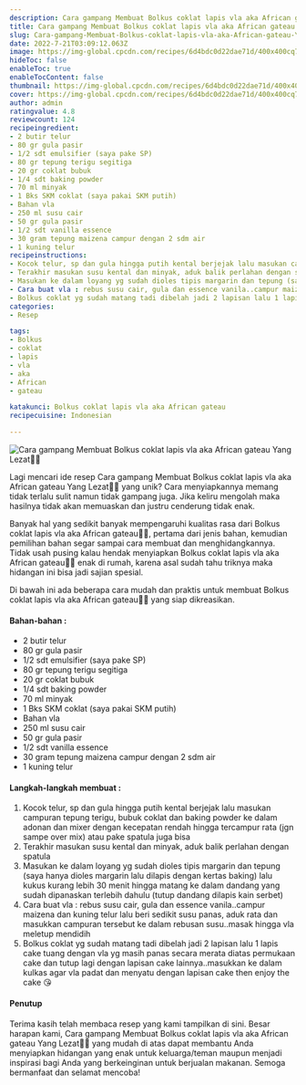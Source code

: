 ```yaml
---
description: Cara gampang Membuat Bolkus coklat lapis vla aka African gateau Yang Lezat"
title: Cara gampang Membuat Bolkus coklat lapis vla aka African gateau Yang Lezat
slug: Cara-gampang-Membuat-Bolkus-coklat-lapis-vla-aka-African-gateau-Yang-Lezat
date: 2022-7-21T03:09:12.063Z
image: https://img-global.cpcdn.com/recipes/6d4bdc0d22dae71d/400x400cq70/photo.jpg
hideToc: false
enableToc: true
enableTocContent: false
thumbnail: https://img-global.cpcdn.com/recipes/6d4bdc0d22dae71d/400x400cq70/photo.jpg
cover: https://img-global.cpcdn.com/recipes/6d4bdc0d22dae71d/400x400cq70/photo.jpg
author: admin
ratingvalue: 4.8
reviewcount: 124
recipeingredient:
- 2 butir telur
- 80 gr gula pasir
- 1/2 sdt emulsifier (saya pake SP)
- 80 gr tepung terigu segitiga
- 20 gr coklat bubuk
- 1/4 sdt baking powder
- 70 ml minyak
- 1 Bks SKM coklat (saya pakai SKM putih)
- Bahan vla
- 250 ml susu cair
- 50 gr gula pasir
- 1/2 sdt vanilla essence
- 30 gram tepung maizena campur dengan 2 sdm air
- 1 kuning telur
recipeinstructions:
- Kocok telur, sp dan gula hingga putih kental berjejak lalu masukan campuran tepung terigu, bubuk coklat dan baking powder ke dalam adonan dan mixer dengan kecepatan rendah hingga tercampur rata (jgn sampe over mix) atau pake spatula juga bisa
- Terakhir masukan susu kental dan minyak, aduk balik perlahan dengan spatula
- Masukan ke dalam loyang yg sudah dioles tipis margarin dan tepung (saya hanya dioles margarin lalu dilapis dengan kertas baking) lalu kukus kurang lebih 30 menit hingga matang ke dalam dandang yang sudah dipanaskan terlebih dahulu (tutup dandang dilapis kain serbet)
- Cara buat vla : rebus susu cair, gula dan essence vanila..campur maizena dan kuning telur lalu beri sedikit susu panas, aduk rata dan masukkan campuran tersebut ke dalam rebusan susu..masak hingga vla meletup mendidih
- Bolkus coklat yg sudah matang tadi dibelah jadi 2 lapisan lalu 1 lapis cake tuang dengan vla yg masih panas secara merata diatas permukaan cake dan tutup lagi dengan lapisan cake lainnya..masukkan ke dalam kulkas agar vla padat dan menyatu dengan lapisan cake then enjoy the cake 😘
categories:
- Resep

tags:
- Bolkus
- coklat
- lapis
- vla
- aka
- African
- gateau

katakunci: Bolkus coklat lapis vla aka African gateau
recipecuisine: Indonesian

---
```


![Cara gampang Membuat Bolkus coklat lapis vla aka African gateau Yang Lezat👩‍🍳](https://img-global.cpcdn.com/recipes/6d4bdc0d22dae71d/400x400cq70/photo.jpg)

Lagi mencari ide resep Cara gampang Membuat Bolkus coklat lapis vla aka African gateau Yang Lezat👩‍🍳 yang unik? Cara menyiapkannya memang tidak terlalu sulit namun tidak gampang juga. Jika keliru mengolah maka hasilnya tidak akan memuaskan dan justru cenderung tidak enak.

Banyak hal yang sedikit banyak mempengaruhi kualitas rasa dari Bolkus coklat lapis vla aka African gateau👩‍🍳, pertama dari jenis bahan, kemudian pemilihan bahan segar sampai cara membuat dan menghidangkannya. Tidak usah pusing kalau hendak menyiapkan Bolkus coklat lapis vla aka African gateau👩‍🍳 enak di rumah, karena asal sudah tahu triknya maka hidangan ini bisa jadi sajian spesial.

Di bawah ini ada beberapa cara mudah dan praktis untuk membuat Bolkus coklat lapis vla aka African gateau👩‍🍳 yang siap dikreasikan.

<!--inarticleads1-->

#### Bahan-bahan :

- 2 butir telur
- 80 gr gula pasir
- 1/2 sdt emulsifier (saya pake SP)
- 80 gr tepung terigu segitiga
- 20 gr coklat bubuk
- 1/4 sdt baking powder
- 70 ml minyak
- 1 Bks SKM coklat (saya pakai SKM putih)
- Bahan vla
- 250 ml susu cair
- 50 gr gula pasir
- 1/2 sdt vanilla essence
- 30 gram tepung maizena campur dengan 2 sdm air
- 1 kuning telur

<!--inarticleads2-->

#### Langkah-langkah membuat :

1. Kocok telur, sp dan gula hingga putih kental berjejak lalu masukan campuran tepung terigu, bubuk coklat dan baking powder ke dalam adonan dan mixer dengan kecepatan rendah hingga tercampur rata (jgn sampe over mix) atau pake spatula juga bisa
1. Terakhir masukan susu kental dan minyak, aduk balik perlahan dengan spatula
1. Masukan ke dalam loyang yg sudah dioles tipis margarin dan tepung (saya hanya dioles margarin lalu dilapis dengan kertas baking) lalu kukus kurang lebih 30 menit hingga matang ke dalam dandang yang sudah dipanaskan terlebih dahulu (tutup dandang dilapis kain serbet)
1. Cara buat vla : rebus susu cair, gula dan essence vanila..campur maizena dan kuning telur lalu beri sedikit susu panas, aduk rata dan masukkan campuran tersebut ke dalam rebusan susu..masak hingga vla meletup mendidih
1. Bolkus coklat yg sudah matang tadi dibelah jadi 2 lapisan lalu 1 lapis cake tuang dengan vla yg masih panas secara merata diatas permukaan cake dan tutup lagi dengan lapisan cake lainnya..masukkan ke dalam kulkas agar vla padat dan menyatu dengan lapisan cake then enjoy the cake 😘

#### Penutup

Terima kasih telah membaca resep yang kami tampilkan di sini. Besar harapan kami, Cara gampang Membuat Bolkus coklat lapis vla aka African gateau Yang Lezat👩‍🍳 yang mudah di atas dapat membantu Anda menyiapkan hidangan yang enak untuk keluarga/teman maupun menjadi inspirasi bagi Anda yang berkeinginan untuk berjualan makanan. Semoga bermanfaat dan selamat mencoba!